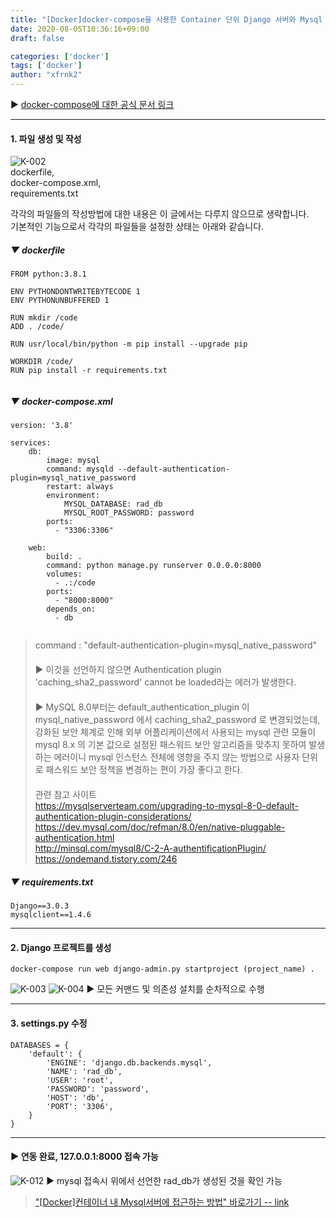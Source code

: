 ```yaml
---
title: "[Docker]docker-compose을 사용한 Container 단위 Django 서버와 Mysql 서버 연동"
date: 2020-08-05T10:36:16+09:00
draft: false

categories: ['docker']
tags: ['docker']
author: "xfrnk2"
---
```


▶ [docker-compose에 대한 공식 문서 링크](https://docs.docker.com/compose/)
      
---
  	
#### 1. 파일 생성 및 작성 
![K-002](https://user-images.githubusercontent.com/34790699/89426684-62fb4000-d775-11ea-97f5-05bdff6928cb.png)  
dockerfile,  
docker-compose.xml,  
requirements.txt    
  
각각의 파일들의 작성방법에 대한 내용은 이 글에서는 다루지 않으므로 생략합니다.  
기본적인 기능으로서 각각의 파일들을 설정한 상태는 아래와 같습니다.
##### ▼ dockerfile
~~~
FROM python:3.8.1

ENV PYTHONDONTWRITEBYTECODE 1
ENV PYTHONUNBUFFERED 1

RUN mkdir /code
ADD . /code/

RUN usr/local/bin/python -m pip install --upgrade pip

WORKDIR /code/
RUN pip install -r requirements.txt


~~~
  

    

##### ▼ docker-compose.xml
  
~~~
version: '3.8'

services:
    db:
        image: mysql
        command: mysqld --default-authentication-plugin=mysql_native_password
        restart: always
        environment:
            MYSQL_DATABASE: rad_db
            MYSQL_ROOT_PASSWORD: password
        ports:
          - "3306:3306"
            
    web:
        build: .
        command: python manage.py runserver 0.0.0.0:8000
        volumes:
          - .:/code
        ports:
          - "8000:8000"
        depends_on:
          - db
          
~~~
  
> command : "default-authentication-plugin=mysql_native_password"  
　  
▶ 이것을 선언하지 않으면 Authentication plugin 'caching_sha2_password' cannot be loaded라는 에러가 발생한다.      
　  
▶ MySQL 8.0부터는 default_authentication_plugin 이 mysql_native_password 에서 caching_sha2_password 로 변경되었는데, 강화된 보안 체계로 인해 외부 어플리케이션에서 사용되는 mysql 관련 모듈이 mysql 8.x 의 기본 값으로 설정된 패스워드 보안 알고리즘을 맞추지 못하여 발생하는 에러이니 mysql 인스턴스 전체에 영향을 주지 않는 방법으로 사용자 단위로 패스워드 보안 정책을 변경하는 편이 가장 좋다고 한다.  
　  
관련 참고 사이트    
https://mysqlserverteam.com/upgrading-to-mysql-8-0-default-authentication-plugin-considerations/  
https://dev.mysql.com/doc/refman/8.0/en/native-pluggable-authentication.html  
http://minsql.com/mysql8/C-2-A-authentificationPlugin/  
https://ondemand.tistory.com/246  
  

  
##### ▼ requirements.txt
  
~~~
Django==3.0.3
mysqlclient==1.4.6
~~~

---
   
#### 2. Django 프로젝트를 생성
~~~
docker-compose run web django-admin.py startproject (project_name) .
~~~
  
![K-003](https://user-images.githubusercontent.com/34790699/89429323-62b07400-d778-11ea-98cc-339b0cead59c.png)
![K-004](https://user-images.githubusercontent.com/34790699/89429331-647a3780-d778-11ea-96ef-b4453a9f1632.png)
▶ 모든 커맨드 및 의존성 설치를 순차적으로 수행  
  
---
  
#### 3. settings.py 수정
~~~
DATABASES = {
    'default': {
        'ENGINE': 'django.db.backends.mysql',
        'NAME': 'rad_db',
        'USER': 'root',
        'PASSWORD': 'password',
        'HOST': 'db',
        'PORT': '3306',
    }
}
~~~
---
#### ▶ 연동 완료, 127.0.0.1:8000 접속 가능
![K-012](https://user-images.githubusercontent.com/34790699/89432878-97bec580-d77c-11ea-8ff2-19d58e12452f.png)
▶ mysql 접속시 위에서 선언한 rad_db가 생성된 것을 확인 가능


 
> ["[Docker]컨테이너 내 Mysql서버에 접근하는 방법" 바로가기 -- link](http://xfrnk2.github.io/docker/docker_connect_containers_compose/)
